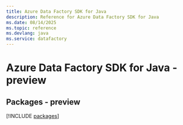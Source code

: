 ```yaml
---
title: Azure Data Factory SDK for Java
description: Reference for Azure Data Factory SDK for Java
ms.date: 08/14/2025
ms.topic: reference
ms.devlang: java
ms.service: datafactory
---
```

# Azure Data Factory SDK for Java - preview
## Packages - preview
[!INCLUDE [packages](data-factory-index.md)]